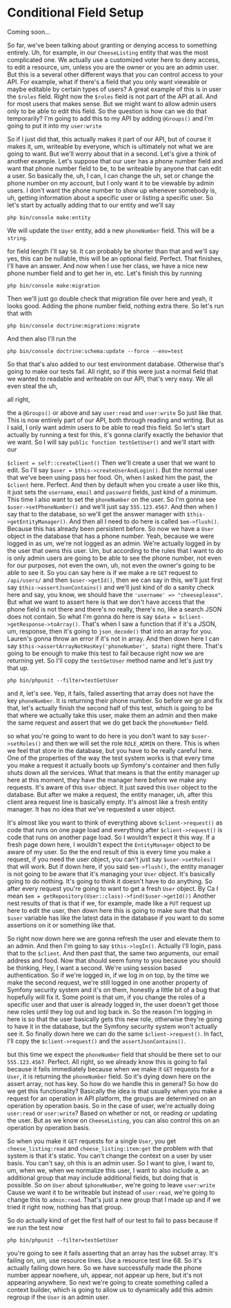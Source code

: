 # Conditional Field Setup

Coming soon...

So far, we've been talking about granting or denying access to something entirely.
Uh, for example, in our `CheeseListing` entity that was the most complicated one. We
actually use a customized voter here to deny access, to edit a resource, um, unless
you are the owner or you are an admin user. But this is a several other different ways
that you can control access to your API. For example, what if there's a field that
you only want viewable or maybe editable by certain types of users? A great example
of this is in user the `$roles` field. Right now the `$roles` field is not part of the API
at all. And for most users that makes sense. But we might want to allow admin users
only to be able to edit this field. So the question is how can we do that
temporarily? I'm going to add this to my API by adding `@Groups()` and I'm going to put
it into my `user:write`

So if I just did that, this actually makes it part of our API, but of course it makes
it, um, writeable by everyone, which is ultimately not what we are going to want. But
we'll worry about that in a second. Let's give a think of another example. Let's
suppose that our user has a phone number field and want that phone number field to
be, to be writeable by anyone that can edit a user. So basically the, uh, I can, I
can change the uh, set or change the phone number on my account, but I only want it
to be viewable by admin users. I don't want the phone number to show up whenever
somebody is, uh, getting information about a specific user or listing a specific
user. So let's start by actually adding that to our entity and we'll say 

```terminal
php bin/console make:entity
```

We will update the `User` entity, add a new `phoneNumber` field. This
will be a `string`.

for field length I'll say `50`. It can probably be shorter than that and we'll say yes,
this can be nullable, this will be an optional field. Perfect. That finishes, I'll have
an answer. And now when I use her class, we have a nice new phone number field and to
get her in, etc. Let's finish this by running 

```terminal
php bin/console make:migration
```

Then we'll just go double check that migration file over here and yeah, it looks good. 
Adding the phone number field, nothing extra there. So let's run that with 

```terminal
php bin/console doctrine:migrations:migrate
```

And then also I'll run the 

```terminal
php bin/console doctrine:schema:update --force --env=test
```

So that that's also added to our test environment
database. Otherwise that's going to make our tests fail. All right, so if this were
just a normal field that we wanted to readable and writeable on our API, that's very
easy. We all even steal the uh,

all right,

the a `@Groups()` or above and say `user:read` and `user:write` So just like
that. This is now entirely part of our API, both through reading and writing. But as
I said, I only want admin users to be able to read this field. So let's start
actually by running a test for this, it's gonna clarify exactly the behavior that we
want. So I will say `public function testGetUser()` and we'll start with our 

`$client = self::createClient()` Then we'll create a user that we want to
edit. So I'll say `$user = $this->createUserAndLogin()`. But the normal user that we've
been using pass her food. Oh, when I asked him the past, the `$client` here. Perfect.
And then by default when you create a user like this, it just sets the `username`,
`email` and `password` fields, just kind of a minimum. This time I also want to set the
`phoneNumber` on the user. So I'm gonna see `$user->setPhoneNumber()` and we'll just say
`555.123.4567`. And then when I say that to the
database, so we'll get the answer manager with `$this->getEntityManager()`. And
then all I need to do here is called `$em->flush()`. Because this has already been
persistent before. So now we have a `User` object in the database that has a phone
number. Yeah, because we were logged in as um, we're not logged as an admin. We're
actually logged in by the user that owns this user. Um, but according to the rules
that I want to do is only admin users are going to be able to see the phone number,
not even for our purposes, not even the own, uh, not even the owner's going to be
able to see it. So you can say here is if we make a re `GET` request to 
`/api/users/` and then `$user->getId()`, then we can say in this, we'll just first say
`$this->assertJsonContains()` and we'll just kind of do a sanity check here and say, you
know, we should have the `'username' => "cheeseplease"`. But what we want to assert here is
that we don't have access that the phone field is not there and there's no really,
there's no, like a search JSON does not contain. So what I'm gonna do here is say
`$data = $client->getResponse->toArray()`. That's when I saw a function that if it's a
JSON, um, response, then it's going to `json_decode()` that into an array for you.
Lauren's gonna throw an error if it's not in array. And then down here I can say
`$this->assertArrayNotHasKey('phoneNumber', $data)` right there. That's going
to be enough to make this test to fail because right now we are returning yet. So
I'll copy the `testGetUser` method name and let's just try that up. 

```terminal
php bin/phpunit --filter=testGetUser
```

and it, let's see. Yep, it fails, failed
asserting that array does not have the key `phoneNumber`. It is returning their phone
number. So before we go and fix that, let's actually finish the second half of this
test, which is going to be that where we actually take this user, make them an admin
and then make the same request and assert that we do get back the `phoneNumber` field.

so what you're going to want to do here is you don't want to say `$user->setRoles()` and
then we will set the role `ROLE_ADMIN` on there. This is when we feel that store in the
database, but you have to be really careful here. One of the properties of the way
the test system works is that every time you make a request it actually boots up
Symfony's container and then fully shuts down all the services. What that means is
that the entity manager up here at this moment, they have the manager here before we
make any requests. It's aware of this `User` object. It just saved this `User` object to
the database. But after we make a request, the entity manager, uh, after this client
area request line is basically empty. It's almost like a fresh entity manager. It has
no idea that we've requested a user object.

It's almost like you want to think of everything above `$client->request()` as code
that runs on one page load and everything after `$client->request()` is code that runs
on another page load. So I wouldn't expect it this way. If a fresh page down here, I
wouldn't expect the `EntityManager` object to be aware of my user. So the the end
result of this is every time you make a request, if you need the user object, you
can't just say `$user->setRoles()` that will work. But if down here, if you said
`$em->flush()`, the entity manager is not going to be aware that it's managing your `User`
object. It's basically going to do nothing. It's going to think it doesn't have to do
anything. So after every request you're going to want to get a fresh `User` object. By
Ca I mean `$em = getRepository(User::class)->find($user->getId())` 
Another nest results of that is that if we, for example, made like a `PUT` request
up here to edit the user, then down here this is going to make sure that that `$user`
variable has like the latest data in the database if you want to do some assertions
on it or something like that.

So right now down here we are gonna refresh the user and elevate them to an admin.
And then I'm going to say `$this->logIn()`. Actually I'll login, pass that to the `$client`.
And then past that, the same two arguments, our email address and food. Now that
should seem funny to you because you should be thinking, Hey, I want a second. We're
using session based authentication. So if we're logged in, if we log in on top, by
the time we make the second request, we're still logged in one another property of
Symfony security system and it's on them, honestly a little bit of a bug that
hopefully will fix it. Some point is that um, if you change the roles of a specific
user and that user is already logged in, the user doesn't get those new roles until
they log out and log back in. So the reason I'm logging in here is so that the user
basically gets this new role, otherwise they're going to have it in the database, but
the Symfony security system won't actually see it. So finally down here we can do the
same `$client->request()`. In fact, I'll copy the `$client->request()` and the 
`assertJsonContains()`.

but this time we expect the `phoneNumber` field that should be there set to our 
`555.123.4567`. Perfect. All right, so we
already know this is going to fail because it fails immediately because when we make
it `GET` requests for a `User`, it is returning the `phoneNumber` field. So it's dying
down here on the assert array, not has key. So how do we handle this in general? So
how do we get this functionality? Basically the idea is that usually when you make a
request for an operation in API platform, the groups are determined on an operation
by operation basis. So in the case of user, we're actually doing `user:read` or
`user:write`? Based on whether or not, or reading or updating the user. But as
we know on `CheeseListing`, you can also control this on an operation by operation
basis.

So when you make it `GET` requests for a single `User`, you get `cheese_listing:read`
and `cheese_listing:item:get` the problem with that system is that it's static.
You can't change the context on a user by user basis. You can't say, oh this is an
admin user. So I want to give, I want to, um, when we, when we normalize this user, I
want to also include a, an additional group that may include additional fields, but
doing that is possible. So on `User` about `$phoneNumber`, we're going to leave 
`user:write` Cause we want it to be writeable but instead of `user:read`,
we're going to change this to `admin:read`. That's just a new group that
I made up and if we tried it right now, nothing has that group.

So do actually kind of get the first half of our test to fail to pass because if we
run the test now 

```terminal
php bin/phpunit --filter=testGetUser
```

you're going to see it fails asserting that an array has the subset
array. It's failing on, um, use resource lines. Use a resource test line 68. So it's
actually failing down here. So we have successfully made the phone number appear
nowhere, uh, appear, not appear up here, but it's not appearing anywhere. So next
we're going to create something called a context builder, which is going to allow us
to dynamically add this admin regroup if the `User` is an admin user.